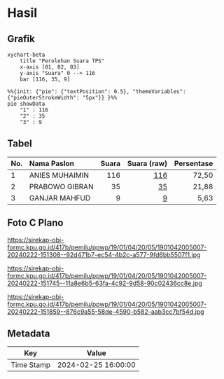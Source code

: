 # Hasil

## Grafik

```mermaid
xychart-beta
    title "Perolehan Suara TPS"
    x-axis [01, 02, 03]
    y-axis "Suara" 0 --> 116
    bar [116, 35, 9]
```

```mermaid
%%{init: {"pie": {"textPosition": 0.5}, "themeVariables": {"pieOuterStrokeWidth": "5px"}} }%%
pie showData
    "1" : 116
    "2" : 35
    "3" : 9
```

## Tabel

| No. | Nama Paslon    | Suara | Suara (raw) | Persentase |
|:--- |:-------------- | -----:| -----------:| ----------:|
| 1   | ANIES MUHAIMIN | 116   | [116][p-1]  | 72,50      |
| 2   | PRABOWO GIBRAN | 35    | [35][p-2]   | 21,88      |
| 3   | GANJAR MAHFUD  | 9     | [9][p-3]    | 5,63       |


[p-1]: https://github.com/gigit-pemilu/pemilu-2024-19-kepulauan-bangka-belitung/blob/main/pilpres/hitung-suara/sub/19-kepulauan-bangka-belitung/sub/01-bangka/sub/04-mendo-barat/sub/2005-paya-benua/sub/007-tps/sub/paslon-1.txt
[p-2]: https://github.com/gigit-pemilu/pemilu-2024-19-kepulauan-bangka-belitung/blob/main/pilpres/hitung-suara/sub/19-kepulauan-bangka-belitung/sub/01-bangka/sub/04-mendo-barat/sub/2005-paya-benua/sub/007-tps/sub/paslon-2.txt
[p-3]: https://github.com/gigit-pemilu/pemilu-2024-19-kepulauan-bangka-belitung/blob/main/pilpres/hitung-suara/sub/19-kepulauan-bangka-belitung/sub/01-bangka/sub/04-mendo-barat/sub/2005-paya-benua/sub/007-tps/sub/paslon-3.txt

## Foto C Plano

https://sirekap-obj-formc.kpu.go.id/417b/pemilu/ppwp/19/01/04/20/05/1901042005007-20240222-151308--92d471b7-ec54-4b2c-a577-9fd6bb5507f1.jpg

https://sirekap-obj-formc.kpu.go.id/417b/pemilu/ppwp/19/01/04/20/05/1901042005007-20240222-151745--11a8e6b5-63fa-4c92-9d58-90c02436cc8e.jpg

https://sirekap-obj-formc.kpu.go.id/417b/pemilu/ppwp/19/01/04/20/05/1901042005007-20240222-151859--876c9a55-58de-4590-b582-aab3cc7bf54d.jpg


## Metadata

| Key        | Value               |
| ---------- | ------------------- |
| Time Stamp | 2024-02-25 16:00:00 |



